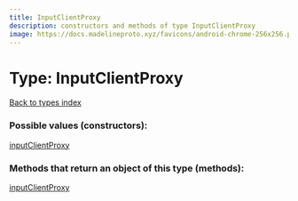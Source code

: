```yaml
---
title: InputClientProxy
description: constructors and methods of type InputClientProxy
image: https://docs.madelineproto.xyz/favicons/android-chrome-256x256.png
---
```

# Type: InputClientProxy
[Back to types index](index.md)



### Possible values (constructors):

[inputClientProxy](../constructors/inputClientProxy.md)  



### Methods that return an object of this type (methods):



[inputClientProxy](../constructors/inputClientProxy.md)  

